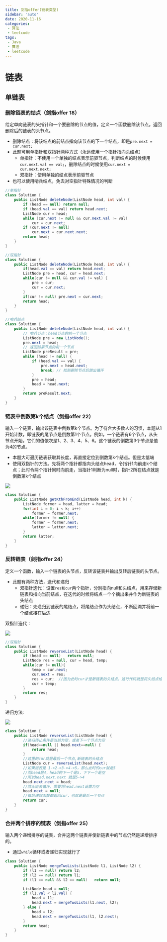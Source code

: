 ```yaml
---
title: 剑指offer(链表类型)
sidebar: 'auto'
date: 2020-11-16
categories:
 - 算法
 - leetcode
tags:
 - Java 
 - 算法
 - leetcode
---
```




# 链表

## 单链表

### 删除链表的结点（剑指offer 18）

给定单向链表的头指针和一个要删除的节点的值，定义一个函数删除该节点。返回删除后的链表的头节点。

- 删除结点：将该结点的前结点指向该节点的下一个结点，即是`pre.next = cur.next;`
- 此题可用单指针和双指针两种方式（永远使用一个指针指向头结点）
  - 单指针：不使用一个单独的结点表示前驱节点，判断结点的时候使用`cur.next.val == val;`，删除结点的时候使用`cur.next = cur.next.next;`
  - 双指针：使用单独的结点表示前驱节点
- 也可以使用哨兵结点，免去对空指针特殊情况的判断

```java
//单指针
class Solution {
    public ListNode deleteNode(ListNode head, int val) {
        if (head == null) return null;
        if (head.val == val) return head.next;
        ListNode cur = head;
        while (cur.next != null && cur.next.val != val)
            cur = cur.next;
        if (cur.next != null)
            cur.next = cur.next.next;
        return head;
    }
}
```

```java
//双指针
class Solution {
    public ListNode deleteNode(ListNode head, int val) {
        if(head.val == val) return head.next;
        ListNode pre = head, cur = head.next;
        while(cur != null && cur.val != val) {
            pre = cur;
            cur = cur.next;
        }
        if(cur != null) pre.next = cur.next;
        return head;
    }
}
```

```java
//哨兵结点
class Solution {
    public ListNode deleteNode(ListNode head, int val) {
        // 哨兵节点：head节点的前一个节点
        ListNode pre = new ListNode();
        pre.next = head;
        // 返回结果节点的前一个节点
        ListNode preResult = pre;
        while (head != null) {
            if (head.val == val) {
                pre.next = head.next;
                break; // 找到删除节点后跳出循环
            }
            pre = head;
            head = head.next;
        }
        return preResult.next;
    }
}
```



### 链表中倒数第k个结点（剑指offer 22）

输入一个链表，输出该链表中倒数第k个节点。为了符合大多数人的习惯，本题从1开始计数，即链表的尾节点是倒数第1个节点。例如，一个链表有6个节点，从头节点开始，它们的值依次是1、2、3、4、5、6。这个链表的倒数第3个节点是值为4的节点。

- 本题大可遍历链表获取其长度，再直接定位到倒数第k个结点。但是太低端
- 使用双指针的方法。先将两个指针都指向头结点head，令指针1向前走k个结点；此时令两个指针同时向前走，当指针1判断为null时，指针2所在结点就是倒数第k个结点

![](https://i.loli.net/2020/11/18/BOi1xs6P2tbFQe3.png)

```java
class Solution {
    public ListNode getKthFromEnd(ListNode head, int k) {
        ListNode former = head, latter = head;
        for(int i = 0; i < k; i++)
            former = former.next;
        while(former != null) {
            former = former.next;
            latter = latter.next;
        }
        return latter;
    }
}
```



### 反转链表（剑指offer 24）

定义一个函数，输入一个链表的头节点，反转该链表并输出反转后链表的头节点。

- 此题有两种方法，迭代和递归
  - 双指针迭代：设置`res和cur`两个指针，分别指向null和头结点，用来存储新链表和指向当前结点，在迭代的时候将结点一个个摘出来并作为新链表的头结点
  - 递归：先递归到链表的尾结点，将尾结点作为头结点，不断回溯并将前一个结点接在后边

双指针迭代：

![](https://i.loli.net/2020/11/18/3x9YAejluPvFQ6y.png)

```java
//双指针
class Solution {
    public ListNode reverseList(ListNode head) {
        if (head == null)	return null;
        ListNode res = null, cur = head, temp;
        while(cur != null){
            temp = cur.next;
            cur.next = res;
            res = cur;	//因为此时cur才是新链表的头结点，这行代码就是将头结点给res
            cur = temp;	
        }
        return res;
    }
}
```

递归方法:

![](https://i.loli.net/2020/11/18/IxpcKLti4yRNsDo.gif)

```java
class Solution {
	public ListNode reverseList(ListNode head) {
		//递归终止条件是当前为空，或者下一个节点为空
		if(head==null || head.next==null) {
			return head;
		}
		//这里的cur就是最后一个节点,新链表的头结点
		ListNode cur = reverseList(head.next);
		//如果链表是 1->2->3->4->5，那么此时的cur就是5
		//而head是4，head的下一个是5，下下一个是空
		//所以head.next.next 就是5->4
		head.next.next = head;
		//防止链表循环，需要将head.next设置为空
		head.next = null;
		//每层递归函数都返回cur，也就是最后一个节点
		return cur;
	}
}
```



### 合并两个排序的链表（剑指offer 25）

输入两个递增排序的链表，合并这两个链表并使新链表中的节点仍然是递增排序的。

- 通过`while`循环或者递归实现就行了

```java
class Solution {
    public ListNode mergeTwoLists(ListNode l1, ListNode l2) {
        if (l1 == null)	return l2;
        if (l2 == null) return l1;
        if (l1 == null && l2 == null)	return null;

        ListNode head = null;
        if (l1.val < l2.val) {
            head = l1;
            head.next = mergeTwoLists(l1.next, l2);
        } else {
            head = l2;
            head.next = mergeTwoLists(l1, l2.next);
        }
        return head;
    }
}
```








